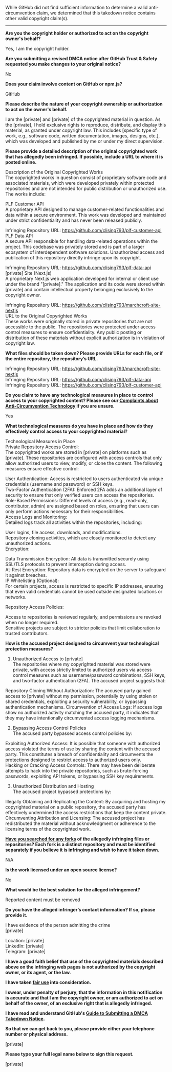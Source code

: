 While GitHub did not find sufficient information to determine a valid anti-circumvention claim, we determined that this takedown notice contains other valid copyright claim(s).

---

**Are you the copyright holder or authorized to act on the copyright owner's behalf?**

Yes, I am the copyright holder.

**Are you submitting a revised DMCA notice after GitHub Trust & Safety requested you make changes to your original notice?**

No

**Does your claim involve content on GitHub or npm.js?**

GitHub

**Please describe the nature of your copyright ownership or authorization to act on the owner's behalf.**

I am the [private] and [private] of the copyrighted material in question. As the [private], I hold exclusive rights to reproduce, distribute, and display this material, as granted under copyright law. This includes [specific type of work, e.g., software code, written documentation, images, designs, etc.], which was developed and published by me or under my direct supervision.

**Please provide a detailed description of the original copyrighted work that has allegedly been infringed. If possible, include a URL to where it is posted online.**

Description of the Original Copyrighted Works  
The copyrighted works in question consist of proprietary software code and associated materials, which were developed privately within protected repositories and are not intended for public distribution or unauthorized use. The works include:

PLF Customer API  
A proprietary API designed to manage customer-related functionalities and data within a secure environment. This work was developed and maintained under strict confidentiality and has never been released publicly.

Infringing Repository URL: https://github.com/clising793/plf-customer-api  
PLF Data API  
A secure API responsible for handling data-related operations within the project. This codebase was privately stored and is part of a larger ecosystem of interdependent software solutions. Unauthorized access and publication of this repository directly infringe upon its copyright.

Infringing Repository URL: https://github.com/clising793/plf-data-api  
[private] Site (Next.js)  
A proprietary Next.js web application developed for internal or client use under the brand "[private]." The application and its code were stored within [private] and contain intellectual property belonging exclusively to the copyright owner.

Infringing Repository URL: https://github.com/clising793/marchcroft-site-nextjs  
URL to the Original Copyrighted Works  
These works were originally stored in private repositories that are not accessible to the public. The repositories were protected under access control measures to ensure confidentiality. Any public posting or distribution of these materials without explicit authorization is in violation of copyright law.

**What files should be taken down? Please provide URLs for each file, or if the entire repository, the repository’s URL.**

Infringing Repository URL: https://github.com/clising793/marchcroft-site-nextjs  
Infringing Repository URL: https://github.com/clising793/plf-data-api  
Infringing Repository URL: https://github.com/clising793/plf-customer-api

**Do you claim to have any technological measures in place to control access to your copyrighted content? Please see our <a href="https://docs.github.com/articles/guide-to-submitting-a-dmca-takedown-notice#complaints-about-anti-circumvention-technology">Complaints about Anti-Circumvention Technology</a> if you are unsure.**

Yes

**What technological measures do you have in place and how do they effectively control access to your copyrighted material?**

Technological Measures in Place  
Private Repository Access Control:  
The copyrighted works are stored in [private] on platforms such as [private]. These repositories are configured with access controls that only allow authorized users to view, modify, or clone the content. The following measures ensure effective control:

User Authentication: Access is restricted to users authenticated via unique credentials (username and password) or SSH keys.  
Two-Factor Authentication (2FA): Enforced 2FA adds an additional layer of security to ensure that only verified users can access the repositories.  
Role-Based Permissions: Different levels of access (e.g., read-only, contributor, admin) are assigned based on roles, ensuring that users can only perform actions necessary for their responsibilities.  
Access Logs and Monitoring:  
Detailed logs track all activities within the repositories, including:

User logins, file access, downloads, and modifications.  
Repository cloning activities, which are closely monitored to detect any unauthorized actions.  
Encryption:

Data Transmission Encryption: All data is transmitted securely using SSL/TLS protocols to prevent interception during access.  
At-Rest Encryption: Repository data is encrypted on the server to safeguard it against breaches.  
IP Whitelisting (Optional):  
For certain projects, access is restricted to specific IP addresses, ensuring that even valid credentials cannot be used outside designated locations or networks.

Repository Access Policies:

Access to repositories is reviewed regularly, and permissions are revoked when no longer required.  
Sensitive projects are subject to stricter policies that limit collaboration to trusted contributors.

**How is the accused project designed to circumvent your technological protection measures?**

1. Unauthorized Access to [private]  
The repositories where my copyrighted material was stored were private, with access strictly limited to authorized users via access control measures such as username/password combinations, SSH keys, and two-factor authentication (2FA). The accused project suggests that:

Repository Cloning Without Authorization: The accused party gained access to [private] without my permission, potentially by using stolen or shared credentials, exploiting a security vulnerability, or bypassing authentication mechanisms.
Circumvention of Access Logs: If access logs show no authorized activity matching the accused party, it indicates that they may have intentionally circumvented access logging mechanisms.  

2. Bypassing Access Control Policies  
The accused party bypassed access control policies by:

Exploiting Authorized Access: It is possible that someone with authorized access violated the terms of use by sharing the content with the accused party. This constitutes a breach of confidentiality and circumvents the protections designed to restrict access to authorized users only.  
Hacking or Cracking Access Controls: There may have been deliberate attempts to hack into the private repositories, such as brute-forcing passwords, exploiting API tokens, or bypassing SSH key requirements.  

3. Unauthorized Distribution and Hosting  
The accused project bypassed protections by:

Illegally Obtaining and Replicating the Content: By acquiring and hosting my copyrighted material on a public repository, the accused party has effectively undermined the access restrictions that keep the content private.  
Circumventing Attribution and Licensing: The accused project has redistributed the material without acknowledgment or adherence to the licensing terms of the copyrighted work.

**<a href="https://docs.github.com/articles/dmca-takedown-policy#b-what-about-forks-or-whats-a-fork">Have you searched for any forks</a> of the allegedly infringing files or repositories? Each fork is a distinct repository and must be identified separately if you believe it is infringing and wish to have it taken down.**

N/A

**Is the work licensed under an open source license?**

No

**What would be the best solution for the alleged infringement?**

Reported content must be removed

**Do you have the alleged infringer’s contact information? If so, please provide it.**

I have evidence of the person admitting the crime  
[private]  

Location: [private]  
LinkedIn: [private]  
Telegram: [private]  

**I have a good faith belief that use of the copyrighted materials described above on the infringing web pages is not authorized by the copyright owner, or its agent, or the law.**

**I have taken <a href="https://www.lumendatabase.org/topics/22">fair use</a> into consideration.**

**I swear, under penalty of perjury, that the information in this notification is accurate and that I am the copyright owner, or am authorized to act on behalf of the owner, of an exclusive right that is allegedly infringed.**

**I have read and understand GitHub's <a href="https://docs.github.com/articles/guide-to-submitting-a-dmca-takedown-notice/">Guide to Submitting a DMCA Takedown Notice</a>.**

**So that we can get back to you, please provide either your telephone number or physical address.**

[private]

**Please type your full legal name below to sign this request.**

[private]
